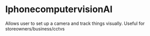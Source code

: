 # IphonecomputervisionAI
Allows user to set up a camera and track things visually. Useful for storeowners/business/cctvs
